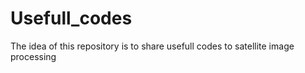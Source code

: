 # Usefull_codes

The idea of this repository is to share usefull codes to satellite image processing
